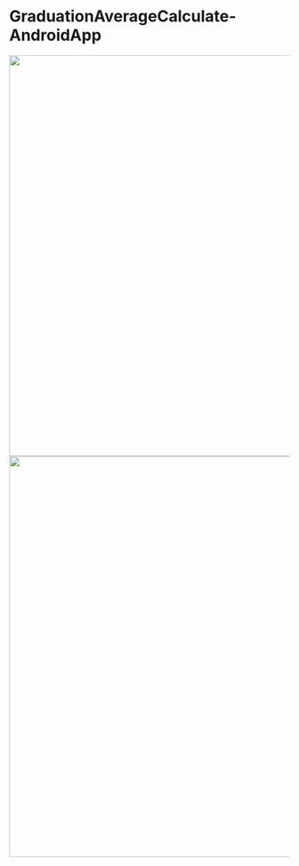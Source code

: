 # GraduationAverageCalculate-AndroidApp
<img src="https://user-images.githubusercontent.com/18592588/63798886-900f6380-c913-11e9-8f0a-13d16dec2cd9.gif" height="720" width="1280"> <img src="https://user-images.githubusercontent.com/18592588/63798447-c26c9100-c912-11e9-8246-2e6bad4a4783.gif" height="720" width="1280">
